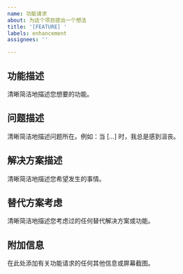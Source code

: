 ```yaml
---
name: 功能请求
about: 为这个项目提出一个想法
title: '[FEATURE] '
labels: enhancement
assignees: ''

---
```


## 功能描述
清晰简洁地描述您想要的功能。

## 问题描述
清晰简洁地描述问题所在。例如：当 [...] 时，我总是感到沮丧。

## 解决方案描述
清晰简洁地描述您希望发生的事情。

## 替代方案考虑
清晰简洁地描述您考虑过的任何替代解决方案或功能。

## 附加信息
在此处添加有关功能请求的任何其他信息或屏幕截图。
